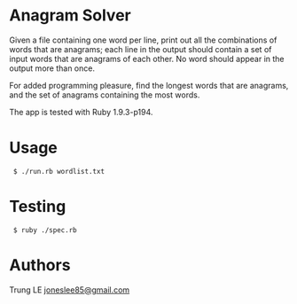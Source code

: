 Anagram Solver
===============

Given a file containing one word per line, print out all the combinations of words that are anagrams; each line in the output should contain a set of input words that are anagrams of each other.  No word should appear in the output more than once.

For added programming pleasure, find the longest words that are anagrams, and the set of anagrams containing the most words.

The app is tested with Ruby 1.9.3-p194.

Usage
======

     $ ./run.rb wordlist.txt

Testing
========

     $ ruby ./spec.rb

Authors
========

Trung LE <joneslee85@gmail.com>